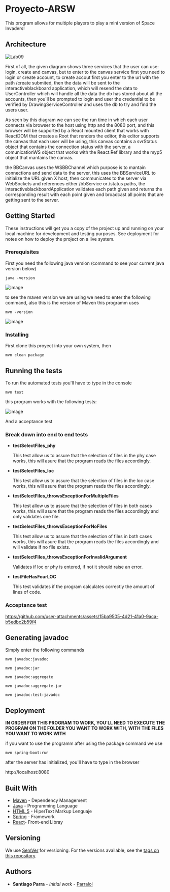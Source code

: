 # Proyecto-ARSW

This program allows for multiple players to play a mini version of Space Invaders!

## Architecture 

![Lab09](https://github.com/user-attachments/assets/c4c995d4-2ad3-4378-b2fa-fe2c408ca078)

First of all, the given diagram shows three services that the user can use: login, create and canvas, but to enter to the canvas service first you need to login or create account, to create accout first you enter to the url with the path /create submited, then the data will be sent to the interactiveblackboard application, which will resend the data to UserController which will handle all the data the db has stored about all the accounts, then you'll be prompted to login and user the credential to be verified by DrawingServiceController and uses the db to try and find the users user.

As seen by this diagram we can see the run time in which each user connects via browser to the host using http and the 8080 port, and this browser will be supported by a React mounted client that works with ReactDOM that creates a Root that renders the editor, this editor supports the canvas that each user will be using, this canvas contains a svrStatus object that contains the connection status with the server, a comunicationWS object that works with the React.Ref library and the myp5 object that mantains the canvas.

the BBCanvas uses the WSBBChannel which purpose is to mantain connections and send data to the server, this uses the BBServiceURL to initialize the URL given X host, then communicates to the server via WebSockets and references either /bbService or /status paths, the interactiveblackboardApplication validates each path given and returns the corresponding result with each point given and broadcast all points that are getting sent to the server.

## Getting Started

These instructions will get you a copy of the project up and running on your local machine for development and testing purposes. See deployment for notes on how to deploy the project on a live system.

### Prerequisites

First you need the following java version (command to see your current java version below)

```
java -version
```

![image](https://github.com/Parralol/Lab05ARSW/assets/110953563/87192abf-bebd-4d74-ad1e-e62a94405c43)

to see the maven version we are using we need to enter the following command, also this is the version of Maven this programm uses

```
mvn -version
```

![image](https://github.com/Parralol/Lab05ARSW/assets/110953563/8711cee6-e4ba-47ae-b46c-8984142890bb)


### Installing

First clone this proyect into your own system, then 

```
mvn clean package
```

## Running the tests

To run the automated tests you'll have to type in the console 
```
mvn test
```
this program works with the following tests:

![image](https://github.com/Parralol/Lab01ARSW/assets/110953563/1b5c19d6-0f1d-43bf-b1f4-4fdb767c5844)

And a acceptance test

### Break down into end to end tests

* **testSelectFiles_phy**

    This test allow us to assure that the selection of files in the phy case works, this will asure that the program reads the files accordingly. 

* **testSelectFiles_loc**
  
    This test allow us to assure that the selection of files in the loc case works, this will asure that the program reads the files accordingly. 

* **testSelectFiles_throwsExceptionForMultipleFiles**
  
     This test allow us to assure that the selection of files in both cases works, this will asure that the program reads the files accordingly and only validates one file. 

* **testSelectFiles_throwsExceptionForNoFiles**

  This test allow us to assure that the selection of files in both cases works, this will asure that the program reads the files accordingly and will validate if no file exists.

* **testSelectFiles_throwsExceptionForInvalidArgument**

  Validates if loc or phy is entered, if not it should raise an error.

* **testFileHasFourLOC**

  This test validates if the program calculates correctly the amount of lines of code.
  
### Acceptance test


https://github.com/user-attachments/assets/15ba9505-4d21-41a0-9aca-b5edbc2b59f4


## Generating javadoc

Simply enter the following commands

```
mvn javadoc:javadoc
```

```
mvn javadoc:jar
```

```
mvn javadoc:aggregate
```

```
mvn javadoc:aggregate-jar
```

```
mvn javadoc:test-javadoc 
```

## Deployment

**IN ORDER FOR THIS PROGRAM TO WORK, YOU'LL NEED TO EXECUTE THE PROGRAM ON THE FOLDER YOU WANT TO WORK WITH, WITH THE FILES YOU WANT TO WORK WITH**

if you want to use the programm after using the package command we use

```
mvn spring-boot:run
```

after the server has initialized, you'll have to type in the browser

http://localhost:8080


## Built With

* [Maven](https://maven.apache.org/) - Dependency Management
* [Java](https://www.oracle.com/java/technologies/) - Programming Language
* [HTML 5](https://html.spec.whatwg.org/multipage/) - HiperText Markup Lenguaje
* [Spring](https://spring.io/) - Framework
* [React](https://es.react.dev/)- Front-end Libray
  
## Versioning

We use [SemVer](http://semver.org/) for versioning. For the versions available, see the [tags on this repository](https://github.com/your/project/tags). 

## Authors

* **Santiago Parra** - *Initial work* - [Parralol](https://github.com/Parralol)
